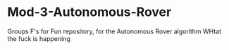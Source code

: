 # Mod-3-Autonomous-Rover
Groups F's for Fun repository, for the Autonomous Rover algorithm
WHtat the fuck is happening
